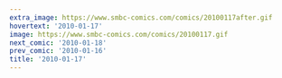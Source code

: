 ```yaml
---
extra_image: https://www.smbc-comics.com/comics/20100117after.gif
hovertext: '2010-01-17'
image: https://www.smbc-comics.com/comics/20100117.gif
next_comic: '2010-01-18'
prev_comic: '2010-01-16'
title: '2010-01-17'
---
```


